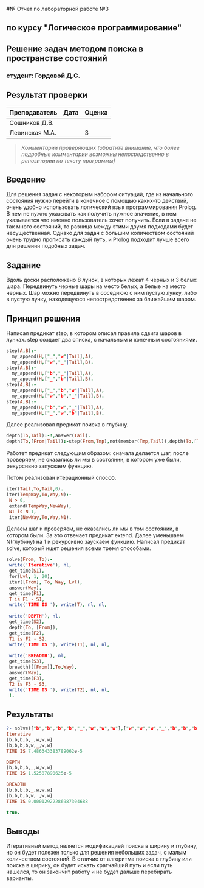 #№ Отчет по лабораторной работе №3
## по курсу "Логическое программирование"

## Решение задач методом поиска в пространстве состояний

### студент: Гордовой Д.С.

## Результат проверки

| Преподаватель     | Дата         |  Оценка       |
|-------------------|--------------|---------------|
| Сошников Д.В. |              |               |
| Левинская М.А.|              |       3       |

> *Комментарии проверяющих (обратите внимание, что более подробные комментарии возможны непосредственно в репозитории по тексту программы)*


## Введение

Для решения задач с некоторым набором ситуаций, где из начального состояния нужно перейти в конечное с помощью каких-то действий, очень удобно использовать логический язык программирования Prolog. В нем не нужно указывать как получить нужное значение, в нем указывается что именно пользователь хочет получить. Если в задаче не так много состояний, то разница между этими двумя подходами будет несущественная. Однако для задач с большим количеством состояний очень трудно прописать каждый путь, и Prolog подходит лучше всего для решения подобных задач.

## Задание

Вдоль доски расположено 8 лунок, в которых лежат 4 черных и 3 белых шара. Передвинуть черные шары на место белых, а белые на место черных. Шар можно передвинуть в соседнюю с ним пустую лунку, либо в пустую лунку, находящуюся непостредственно за ближайшим шаром.
## Принцип решения

Написал предикат step, в котором описал правила сдвига шаров в лунках. step создает два списка, с начальным и конечным состояниями.
```prolog
step(A,B):- 
  my_append(H,["_","w"|Tail],A), 
  my_append(H,["w","_"|Tail],B). 
step(A,B):- 
  my_append(H,["b","_"|Tail],A), 
  my_append(H,["_","b"|Tail],B). 
step(A,B):- 
  my_append(H,["_","b","w"|Tail],A), 
  my_append(H,["w","b","_"|Tail],B). 
step(A,B):- 
  my_append(H,["b","w","_"|Tail],A), 
  my_append(H,["_","w","b"|Tail],B). 
```
Далее реализовал предикат поиска в глубину.
```prolog
depth(To,Tail):-!,answer(Tail). 
depth(To,[From|Tail]):-step(From,Tmp),not(member(Tmp,Tail)),depth(To,[Tmp,From|Tail]). 
```
Работет предикат следующим образом: сначала делается шаг, после проверяем, не оказались ли мы в состоянии, в котором уже были, рекурсивно запускаем функцию.

Потом реализован итерационный способ.
```prolog
iter(Tail,To,Tail,0). 
iter(TempWay,To,Way,N):- 
 N > 0, 
 extend(TempWay,NewWay), 
 N1 is N-1, 
 iter(NewWay,To,Way,N1).
 ```
Делаем шаг и проверяем, не оказались ли мы в том состоянии, в котором были. За это отвечает предикат extend. Далее уменьшаем N(глубину) на 1 и рекурсивно заускаем функцию.
Написал предикат solve, который ищет решения всеми тремя способами.
```prolog
solve(From, To):- 
 write('Iterative'), nl, 
 get_time(S1), 
 for(Lvl, 1, 20), 
 iter([From], To, Way, Lvl), 
 answer(Way), 
 get_time(F1), 
 T is F1 - S1, 
 write('TIME IS '), write(T), nl, nl, 
  
 write('DEPTH'), nl, 
 get_time(S2), 
 depth(To, [From]), 
 get_time(F2), 
 T1 is F2 - S2, 
 write('TIME IS '), write(T1), nl, nl, 
 
 write('BREADTH'), nl, 
 get_time(S3), 
 breadth([[From]],To,Way), 
 answer(Way), 
 get_time(F3), 
 T2 is F3 - S3, 
 write('TIME IS '), write(T2), nl, nl, 
 !. 
 ```
## Результаты
```prolog
?- solve(["b","b","b","b","_","w","w","w"],["w","w","w","_","b","b","b","b"]).
Iterative
[b,b,b,b,_,w,w,w]
[b,b,b,b,w,_,w,w]
TIME IS 7.486343383789062e-5

DEPTH
[b,b,b,b,_,w,w,w]
TIME IS 1.52587890625e-5

BREADTH
[b,b,b,b,_,w,w,w]
[b,b,b,b,w,_,w,w]
TIME IS 0.00012922286987304688

true.
```
## Выводы

Итеративный метод является модификацией поиска в ширину и глубину, но он будет полезен только для решения небольших задач, с малым количеством состояний. В отличие от алгоритма поиска в глубину или поиска в ширину, он будет искать кратчайший путь и если путь нашелся, то он закончит работу и не будет дальше перебирать варианты.
